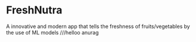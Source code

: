 # FreshNutra
A innovative and modern app that tells the freshness of fruits/vegetables by the use of ML models
///helloo anurag
